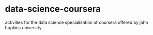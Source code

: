 # data-science-coursera
activities for the data science specialization of coursera offered by john hopkins university
